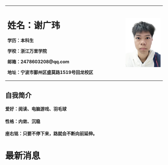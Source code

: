 <table border="0">
  <tr>
    <td width="75%">
      <h1>姓名：谢广玮</h1>
      <p><b>学历：本科生</b></p>
      <p><b>学校：浙江万里学院</b></p>
      <p><b>邮箱：2478603208@qq.com</b></p>
      <p><b>地址：宁波市鄞州区盛莫路1519号回龙校区</b></p>
    </td>
    <td width="25%">
      <img src="/zjz.jpeg" width="100%">
    </td>
  </tr>
</table>

## 自我简介
#### 爱好：阅读、电脑游戏、羽毛球
#### 性格：内敛、沉稳
#### 座右铭：只要不停下来，路就会不断向前延伸。

# 最新消息
